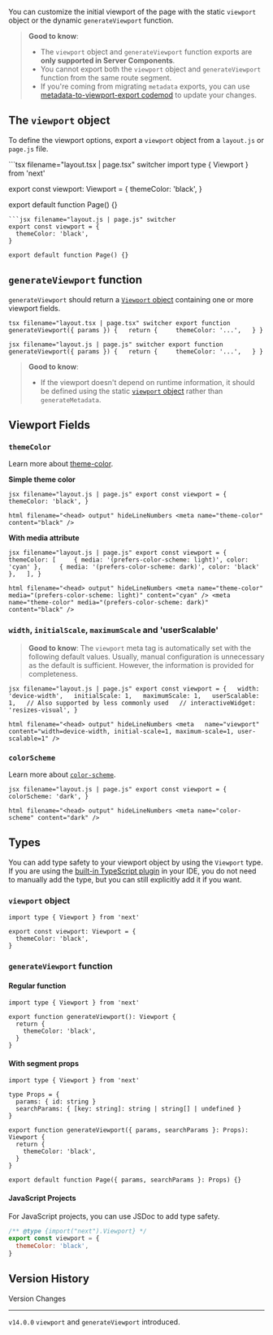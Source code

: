You can customize the initial viewport of the page with the static
`viewport` object or the dynamic `generateViewport` function.

> **Good to know**:
>
> -   The `viewport` object and `generateViewport` function exports are
>     **only supported in Server Components**.
> -   You cannot export both the `viewport` object and
>     `generateViewport` function from the same route segment.
> -   If you're coming from migrating `metadata` exports, you can use
>     [metadata-to-viewport-export
>     codemod](/docs/app/building-your-application/upgrading/codemods#metadata-to-viewport-export)
>     to update your changes.

## The `viewport` object

To define the viewport options, export a `viewport` object from a
`layout.js` or `page.js` file.

\`\`\`tsx filename="layout.tsx \| page.tsx" switcher import type {
Viewport } from 'next'

export const viewport: Viewport = { themeColor: 'black', }

export default function Page() {}


    ```jsx filename="layout.js | page.js" switcher
    export const viewport = {
      themeColor: 'black',
    }

    export default function Page() {}

## `generateViewport` function

`generateViewport` should return a [`Viewport` object](#viewport-fields)
containing one or more viewport fields.

`tsx filename="layout.tsx | page.tsx" switcher export function generateViewport({ params }) {   return {     themeColor: '...',   } }`

`jsx filename="layout.js | page.js" switcher export function generateViewport({ params }) {   return {     themeColor: '...',   } }`

> **Good to know**:
>
> -   If the viewport doesn't depend on runtime information, it should
>     be defined using the static [`viewport`
>     object](#the-viewport-object) rather than `generateMetadata`.

## Viewport Fields

### `themeColor`

Learn more about
[theme-color](https://developer.mozilla.org/docs/Web/HTML/Element/meta/name/theme-color).

**Simple theme color**

`jsx filename="layout.js | page.js" export const viewport = {   themeColor: 'black', }`

`html filename="<head> output" hideLineNumbers <meta name="theme-color" content="black" />`

**With media attribute**

`jsx filename="layout.js | page.js" export const viewport = {   themeColor: [     { media: '(prefers-color-scheme: light)', color: 'cyan' },     { media: '(prefers-color-scheme: dark)', color: 'black' },   ], }`

`html filename="<head> output" hideLineNumbers <meta name="theme-color" media="(prefers-color-scheme: light)" content="cyan" /> <meta name="theme-color" media="(prefers-color-scheme: dark)" content="black" />`

### `width`, `initialScale`, `maximumScale` and 'userScalable'

> **Good to know**: The `viewport` meta tag is automatically set with
> the following default values. Usually, manual configuration is
> unnecessary as the default is sufficient. However, the information is
> provided for completeness.

`jsx filename="layout.js | page.js" export const viewport = {   width: 'device-width',   initialScale: 1,   maximumScale: 1,   userScalable: 1,   // Also supported by less commonly used   // interactiveWidget: 'resizes-visual', }`

`html filename="<head> output" hideLineNumbers <meta   name="viewport"   content="width=device-width, initial-scale=1, maximum-scale=1, user-scalable=1" />`

### `colorScheme`

Learn more about
[`color-scheme`](https://developer.mozilla.org/en-US/docs/Web/HTML/Element/meta/name#:~:text=color%2Dscheme%3A%20specifies,of%20the%20following%3A).

`jsx filename="layout.js | page.js" export const viewport = {   colorScheme: 'dark', }`

`html filename="<head> output" hideLineNumbers <meta name="color-scheme" content="dark" />`

## Types

You can add type safety to your viewport object by using the `Viewport`
type. If you are using the [built-in TypeScript
plugin](/docs/app/building-your-application/configuring/typescript) in
your IDE, you do not need to manually add the type, but you can still
explicitly add it if you want.

### `viewport` object

``` tsx
import type { Viewport } from 'next'

export const viewport: Viewport = {
  themeColor: 'black',
}
```

### `generateViewport` function

#### Regular function

``` tsx
import type { Viewport } from 'next'

export function generateViewport(): Viewport {
  return {
    themeColor: 'black',
  }
}
```

#### With segment props

``` tsx
import type { Viewport } from 'next'

type Props = {
  params: { id: string }
  searchParams: { [key: string]: string | string[] | undefined }
}

export function generateViewport({ params, searchParams }: Props): Viewport {
  return {
    themeColor: 'black',
  }
}

export default function Page({ params, searchParams }: Props) {}
```

#### JavaScript Projects

For JavaScript projects, you can use JSDoc to add type safety.

``` js
/** @type {import("next").Viewport} */
export const viewport = {
  themeColor: 'black',
}
```

## Version History

  Version     Changes
  ----------- -----------------------------------------------
  `v14.0.0`   `viewport` and `generateViewport` introduced.
